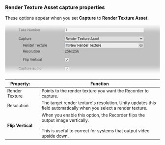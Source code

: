 <a name="RenderTextureAsset"></a>
### Render Texture Asset capture properties

These options appear when you set **Capture** to **Render Texture Asset**.

![](Images/CaptureOptionsRenderTextureAsset.png)

|Property:||Function|
|-|-|-|
|Render Texture   |   | Points to the render texture you want the Recorder to capture.  |
|Resolution   |   | The target render texture's resolution. Unity updates this field automatically when you select a render texture.   |
| **Flip Vertical** ||When you enable this option, the Recorder flips the output image vertically.<br/><br/> This is useful to correct for systems that output video upside down.|
